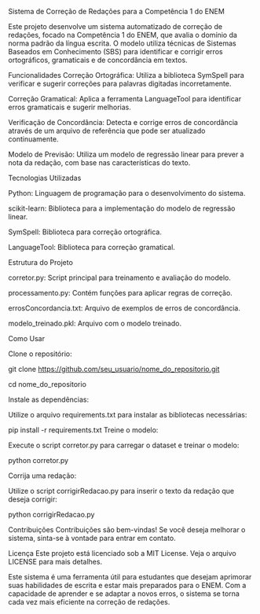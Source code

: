 Sistema de Correção de Redações para a Competência 1 do ENEM

Este projeto desenvolve um sistema automatizado de correção de redações, focado na Competência 1 do ENEM, que avalia o domínio da norma padrão da língua escrita. O modelo utiliza técnicas de Sistemas Baseados em Conhecimento (SBS) para identificar e corrigir erros ortográficos, gramaticais e de concordância em textos.

Funcionalidades
Correção Ortográfica: Utiliza a biblioteca SymSpell para verificar e sugerir correções para palavras digitadas incorretamente.


Correção Gramatical: Aplica a ferramenta LanguageTool para identificar erros gramaticais e sugerir melhorias.


Verificação de Concordância: Detecta e corrige erros de concordância através de um arquivo de referência que pode ser atualizado continuamente.


Modelo de Previsão: Utiliza um modelo de regressão linear para prever a nota da redação, com base nas características do texto.


Tecnologias Utilizadas

Python: Linguagem de programação para o desenvolvimento do sistema.

scikit-learn: Biblioteca para a implementação do modelo de regressão linear.

SymSpell: Biblioteca para correção ortográfica.

LanguageTool: Biblioteca para correção gramatical.

Estrutura do Projeto

corretor.py: Script principal para treinamento e avaliação do modelo.

processamento.py: Contém funções para aplicar regras de correção.

errosConcordancia.txt: Arquivo de exemplos de erros de concordância.

modelo_treinado.pkl: Arquivo com o modelo treinado.

Como Usar

Clone o repositório:


git clone https://github.com/seu_usuario/nome_do_repositorio.git

cd nome_do_repositorio

Instale as dependências:

Utilize o arquivo requirements.txt para instalar as bibliotecas necessárias:


pip install -r requirements.txt
Treine o modelo:


Execute o script corretor.py para carregar o dataset e treinar o modelo:



python corretor.py

Corrija uma redação:


Utilize o script corrigirRedacao.py para inserir o texto da redação que deseja corrigir:

python corrigirRedacao.py

Contribuições
Contribuições são bem-vindas! Se você deseja melhorar o sistema, sinta-se à vontade para entrar em contato.

Licença
Este projeto está licenciado sob a MIT License. Veja o arquivo LICENSE para mais detalhes.

Este sistema é uma ferramenta útil para estudantes que desejam aprimorar suas habilidades de escrita e estar mais preparados para o ENEM. Com a capacidade de aprender e se adaptar a novos erros, o sistema se torna cada vez mais eficiente na correção de redações.
